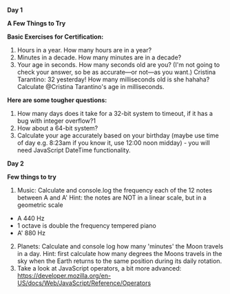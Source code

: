 **Day 1**

**A Few Things to Try**

**Basic Exercises for Certification:**
1. Hours in a year. How many hours are in a year?
2. Minutes in a decade. How many minutes are in a decade?
3. Your age in seconds. How many seconds old are you? (I'm not going to check your answer, so be as accurate—or not—as you want.)
Cristina Tarantino: 32 yesterday! How many milliseconds old is she hahaha? Calculate @Cristina Tarantino's age in milliseconds.

**Here are some tougher questions:**
1. How many days does it take for a 32-bit system to timeout, if it has a bug with integer overflow?1
2. How about a 64-bit system?
3. Calculate your age accurately based on your birthday (maybe use time of day e.g. 8:23am if you know it, use 12:00 noon midday) - you will need JavaScript DateTime functionality.

**Day 2**

**Few things to try**
1. Music:
Calculate and console.log the frequency each of the 12 notes between A and A' 
Hint: the notes are NOT in a linear scale, but in a geometric scale
  - A 440 Hz 
  - 1 octave is double the frequency tempered piano 
  - A' 880 Hz 
2. Planets: 
Calculate and console log how many 'minutes' the Moon travels in a day. 
Hint: first calculate how many degrees the Moons travels in the sky when the Earth returns to the same position during its daily rotation.
3. Take a look at JavaScript operators, a bit more advanced: https://developer.mozilla.org/en-US/docs/Web/JavaScript/Reference/Operators
